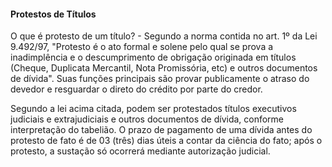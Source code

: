 #### Protestos de Títulos ####

O que é protesto de um título? - Segundo a norma contida no art. 1º da Lei 9.492/97, "Protesto é o ato formal e solene pelo qual se prova a inadimplência e o descumprimento de obrigação originada em títulos (Cheque, Duplicata Mercantil, Nota Promissória, etc) e outros documentos de dívida". Suas funções principais são provar publicamente o atraso do devedor e resguardar o direto do crédito por parte do credor.

Segundo a lei acima citada, podem ser protestados títulos executivos judiciais e extrajudiciais e outros documentos de dívida, conforme interpretação do tabelião. O prazo de pagamento de uma dívida antes do protesto de fato é de 03 (três) dias úteis a contar da ciência do fato; após o protesto, a sustação só ocorrerá mediante autorização judicial.
